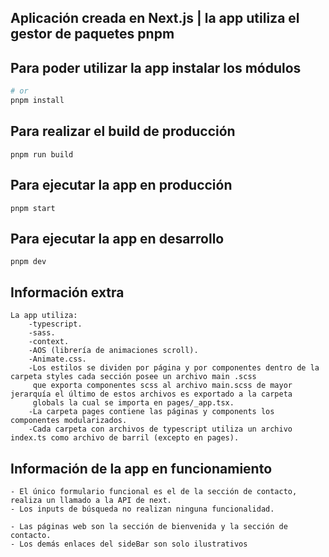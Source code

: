 ## Aplicación creada en Next.js | la app utiliza el gestor de paquetes pnpm 


## Para poder utilizar la app instalar los módulos 
```bash o cmd
# or
pnpm install
```


## Para realizar el build de producción 
```
pnpm run build
```
## Para ejecutar la app en producción 
```
pnpm start
```
## Para ejecutar la app en desarrollo 
```
pnpm dev
```

## Información extra
```
La app utiliza:
    -typescript.
    -sass.
    -context.
    -AOS (librería de animaciones scroll).
    -Animate.css.
    -Los estilos se dividen por página y por componentes dentro de la carpeta styles cada sección posee un archivo main .scss
     que exporta componentes scss al archivo main.scss de mayor jerarquía el último de estos archivos es exportado a la carpeta
     globals la cual se importa en pages/_app.tsx.
    -La carpeta pages contiene las páginas y components los componentes modularizados.
    -Cada carpeta con archivos de typescript utiliza un archivo index.ts como archivo de barril (excepto en pages).

```


## Información de la app en funcionamiento
```
- El único formulario funcional es el de la sección de contacto, realiza un llamado a la API de next.
- Los inputs de búsqueda no realizan ninguna funcionalidad.
```
```
- Las páginas web son la sección de bienvenida y la sección de contacto.
- Los demás enlaces del sideBar son solo ilustrativos
```
